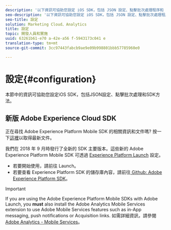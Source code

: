 ```yaml
---
description: '以下資訊可協助您設定 iOS SDK，包括 JSON 設定、點擊批次處理程序和 SDK 方法 '
seo-description: '以下資訊可協助您設定 iOS SDK，包括 JSON 設定、點擊批次處理程序和 SDK 方法 '
seo-title: 設定
solution: Marketing Cloud、Analytics
title: 設定
topic: 開發人員和實施
uuid: 63261b61-e70 a-42e-a56 f-5943173c041 e
translation-type: tm+mt
source-git-commit: 3cc97443fabcb9ae9e09b998801bbb57785960e0

---
```



# 設定{#configuration}

本節中的資訊可協助您設定iOS SDK，包括JSON設定、點擊批次處理和SDK方法。

## 新版 Adobe Experience Cloud SDK

正在尋找 Adobe Experience Platform Mobile SDK 的相關資訊和文件嗎? 按一下[這裡](https://aep-sdks.gitbook.io/docs/)以取得最新文件。

我們在 2018 年 9 月時發行了全新的 SDK 主要版本。這些新的 Adobe Experience Platform Mobile SDK 可透過 [Experience Platform Launch](https://www.adobe.com/experience-platform/launch.html) 設定。

* 若要開始使用，請前往 Launch。
* 若要查看 Experience Platform SDK 的儲存庫內容，請前往[ Github: Adobe Experience Platform SDK](https://github.com/Adobe-Marketing-Cloud/acp-sdks)。

>[!IMPORTANT]
>
> If you are using the Adobe Experience Platform Mobile SDKs with Adobe Launch, you **must** also install the Adobe Analytics Mobile Services extension to use Adobe Mobile Services features such as in-App messaging, push notifications or Acquisition links. 如需詳細資訊，請參閱 [Adobe Analytics - Mobile Services](https://aep-sdks.gitbook.io/docs/using-mobile-extensions/adobe-analytics-mobile-services)。